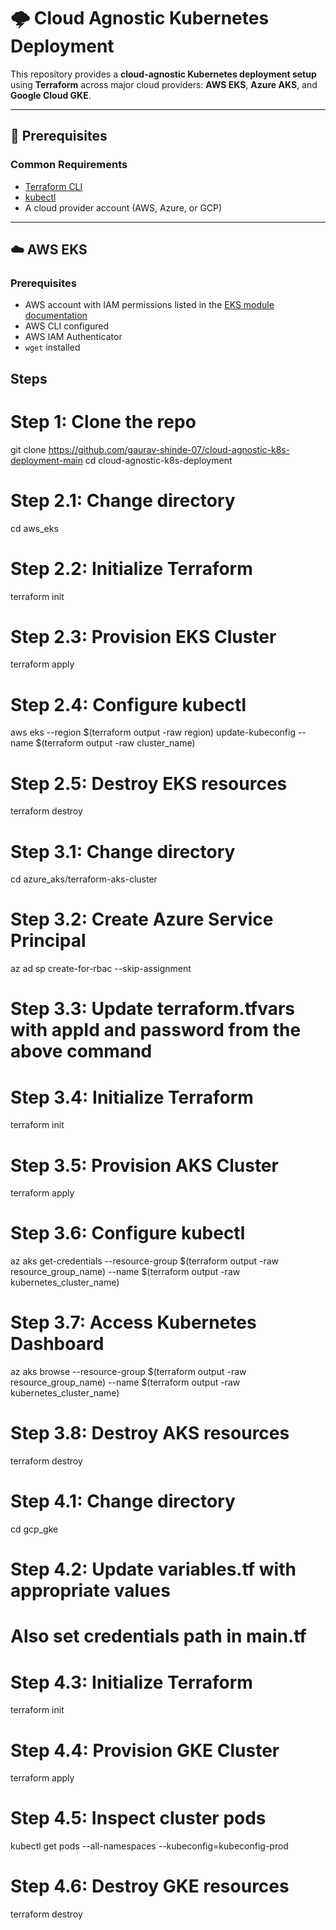 # 🌩️ Cloud Agnostic Kubernetes Deployment

This repository provides a **cloud-agnostic Kubernetes deployment setup** using **Terraform** across major cloud providers: **AWS EKS**, **Azure AKS**, and **Google Cloud GKE**.

---

## 🧰 Prerequisites

### Common Requirements
- [Terraform CLI](https://developer.hashicorp.com/terraform/downloads)
- [kubectl](https://kubernetes.io/docs/tasks/tools/)
- A cloud provider account (AWS, Azure, or GCP)

---

## ☁️ AWS EKS

### Prerequisites
- AWS account with IAM permissions listed in the [EKS module documentation](https://registry.terraform.io/modules/terraform-aws-modules/eks/aws/latest)
- AWS CLI configured
- AWS IAM Authenticator
- `wget` installed

## Steps

# Step 1: Clone the repo
git clone https://github.com/gaurav-shinde-07/cloud-agnostic-k8s-deployment-main
cd cloud-agnostic-k8s-deployment

# Step 2.1: Change directory
cd aws_eks

# Step 2.2: Initialize Terraform
terraform init

# Step 2.3: Provision EKS Cluster
terraform apply

# Step 2.4: Configure kubectl
aws eks --region $(terraform output -raw region) update-kubeconfig --name $(terraform output -raw cluster_name)

# Step 2.5: Destroy EKS resources
terraform destroy
# Step 3.1: Change directory
cd azure_aks/terraform-aks-cluster

# Step 3.2: Create Azure Service Principal
az ad sp create-for-rbac --skip-assignment

# Step 3.3: Update terraform.tfvars with appId and password from the above command

# Step 3.4: Initialize Terraform
terraform init

# Step 3.5: Provision AKS Cluster
terraform apply

# Step 3.6: Configure kubectl
az aks get-credentials --resource-group $(terraform output -raw resource_group_name) --name $(terraform output -raw kubernetes_cluster_name)

# Step 3.7: Access Kubernetes Dashboard
az aks browse --resource-group $(terraform output -raw resource_group_name) --name $(terraform output -raw kubernetes_cluster_name)

# Step 3.8: Destroy AKS resources
terraform destroy
# Step 4.1: Change directory
cd gcp_gke

# Step 4.2: Update variables.tf with appropriate values
# Also set credentials path in main.tf

# Step 4.3: Initialize Terraform
terraform init

# Step 4.4: Provision GKE Cluster
terraform apply

# Step 4.5: Inspect cluster pods
kubectl get pods --all-namespaces --kubeconfig=kubeconfig-prod

# Step 4.6: Destroy GKE resources
terraform destroy
